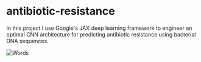 # antibiotic-resistance

In this project I use Google's JAX deep learning framework to engineer an optimal CNN architecture for predicting antibiotic resistance using bacterial DNA sequences. 

![Words](https://i.imgur.com/iVaCzZj.png)
